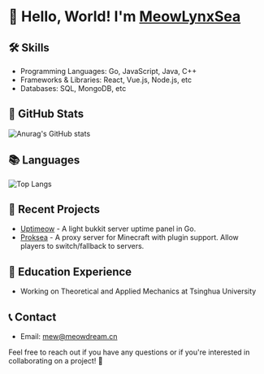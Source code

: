 # 👋 Hello, World! I'm [MeowLynxSea](https://meowdream.cn)

## 🛠 Skills
- Programming Languages: Go, JavaScript, Java, C++
- Frameworks & Libraries: React, Vue.js, Node.js, etc
- Databases: SQL, MongoDB, etc

## 🌟 GitHub Stats
![Anurag's GitHub stats](https://github-readme-stats.vercel.app/api?username=MeowLynxSea)

## 📚 Languages
![Top Langs](https://github-readme-stats.vercel.app/api/top-langs/?username=MeowLynxSea)

## 📝 Recent Projects
- [Uptimeow](https://github.com/MeowLynxSea/Uptimeow) - A light bukkit server uptime panel in Go.
- [Proksea](https://github.com/MeowLynxSea/Proksea) - A proxy server for Minecraft with plugin support. Allow players to switch/fallback to servers.

## 💼 Education Experience
- Working on Theoretical and Applied Mechanics at Tsinghua University

## 📞 Contact
- Email: [mew@meowdream.cn](mailto:mew@meowdream.cn)

Feel free to reach out if you have any questions or if you're interested in collaborating on a project! 🚀
